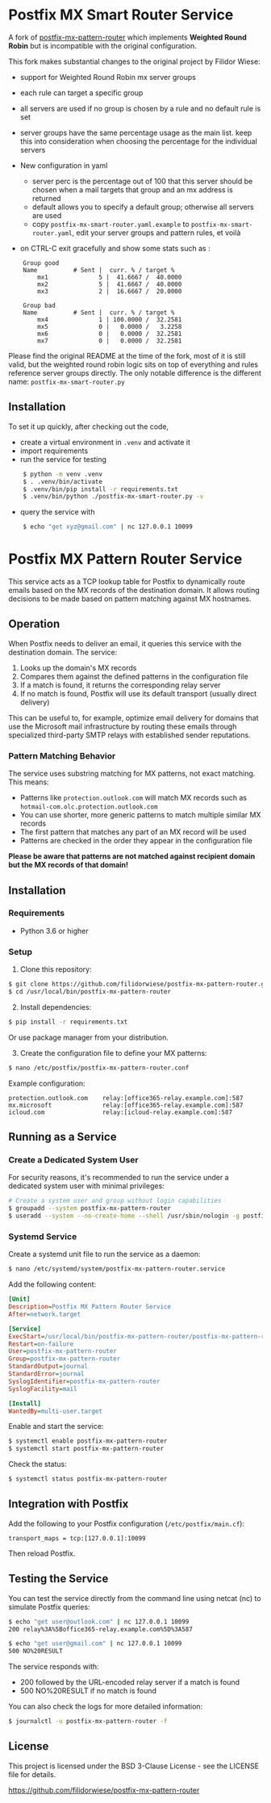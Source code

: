 # Postfix MX Smart Router Service

A fork of [postfix-mx-pattern-router](https://github.com/filidorwiese/postfix-mx-pattern-router) which implements **Weighted Round Robin**
but is incompatible with the original configuration.


This fork makes substantial changes to the original project by Filidor Wiese:

- support for Weighted Round Robin mx server groups
- each rule can target a specific group
- all servers are used if no group is chosen by a rule and no default rule is set
- server groups have the same percentage usage as the main list. 
  keep this into consideration when choosing the percentage for the individual servers
- New configuration in yaml
    - server perc is the percentage out of 100 that this server should be chosen when a 
      mail targets that group and an mx address is returned
    - default allows you to specify a default group; otherwise all servers are used
    - copy `postfix-mx-smart-router.yaml.example` to `postfix-mx-smart-router.yaml`, edit your server groups and pattern rules, et voilà

- on CTRL-C exit gracefully and show some stats such as : 
```
    Group good
    Name          # Sent |  curr. % / target %
        mx1              5 |  41.6667 /  40.0000
        mx2              5 |  41.6667 /  40.0000
        mx3              2 |  16.6667 /  20.0000

    Group bad
    Name          # Sent |  curr. % / target %
        mx4              1 | 100.0000 /  32.2581
        mx5              0 |   0.0000 /   3.2258
        mx6              0 |   0.0000 /  32.2581
        mx7              0 |   0.0000 /  32.2581
```

Please find the original README at the time of the fork, most of it is still valid, 
but the weighted round robin logic sits on top of everything and rules reference server groups directly.
The only notable difference is the different name: `postfix-mx-smart-router.py`

## Installation
To set it up quickly, after checking out the code, 
- create a virtual environment in `.venv` and activate it
- import requirements
- run the service for testing

```bash
    $ python -m venv .venv
    $ . .venv/bin/activate
    $ .venv/bin/pip install -r requirements.txt
    $ .venv/bin/python ./postfix-mx-smart-router.py -v
```

- query the service with

```bash
    $ echo "get xyz@gmail.com" | nc 127.0.0.1 10099
```



# Postfix MX Pattern Router Service

This service acts as a TCP lookup table for Postfix to dynamically route emails based on
the MX records of the destination domain. It allows routing decisions to be made based on
pattern matching against MX hostnames.

## Operation

When Postfix needs to deliver an email, it queries this service with the destination domain. The service:

1. Looks up the domain's MX records
2. Compares them against the defined patterns in the configuration file
3. If a match is found, it returns the corresponding relay server
4. If no match is found, Postfix will use its default transport (usually direct delivery)

This can be useful to, for example, optimize email delivery for domains that use the Microsoft mail infrastructure by routing these emails through specialized third-party SMTP relays with established sender reputations.

### Pattern Matching Behavior

The service uses substring matching for MX patterns, not exact matching. This means:

- Patterns like `protection.outlook.com` will match MX records such as `hotmail-com.olc.protection.outlook.com`
- You can use shorter, more generic patterns to match multiple similar MX records
- The first pattern that matches any part of an MX record will be used
- Patterns are checked in the order they appear in the configuration file

**Please be aware that patterns are not matched against recipient domain but the MX records of that domain!**

## Installation

### Requirements

- Python 3.6 or higher

### Setup

1. Clone this repository:

```bash
$ git clone https://github.com/filidorwiese/postfix-mx-pattern-router.git /usr/local/bin/postfix-mx-pattern-router
$ cd /usr/local/bin/postfix-mx-pattern-router
```

2. Install dependencies:

```bash
$ pip install -r requirements.txt
```

Or use package manager from your distribution.

3. Create the configuration file to define your MX patterns:

```bash
$ nano /etc/postfix/postfix-mx-pattern-router.conf
```

Example configuration:
```
protection.outlook.com    relay:[office365-relay.example.com]:587
mx.microsoft              relay:[office365-relay.example.com]:587
icloud.com                relay:[icloud-relay.example.com]:587
```

## Running as a Service

### Create a Dedicated System User

For security reasons, it's recommended to run the service under a dedicated system user with minimal privileges:

```bash
# Create a system user and group without login capabilities
$ groupadd --system postfix-mx-pattern-router
$ useradd --system --no-create-home --shell /usr/sbin/nologin -g postfix-mx-pattern-router postfix-mx-pattern-router
```

### Systemd Service

Create a systemd unit file to run the service as a daemon:

```bash
$ nano /etc/systemd/system/postfix-mx-pattern-router.service
```

Add the following content:

```ini
[Unit]
Description=Postfix MX Pattern Router Service
After=network.target

[Service]
ExecStart=/usr/local/bin/postfix-mx-pattern-router/postfix-mx-pattern-router.py -c /etc/postfix/postfix-mx-pattern-router.conf -p 10099 --cache-ttl 3600
Restart=on-failure
User=postfix-mx-pattern-router
Group=postfix-mx-pattern-router
StandardOutput=journal
StandardError=journal
SyslogIdentifier=postfix-mx-pattern-router
SyslogFacility=mail

[Install]
WantedBy=multi-user.target
```

Enable and start the service:

```bash
$ systemctl enable postfix-mx-pattern-router
$ systemctl start postfix-mx-pattern-router
```

Check the status:

```bash
$ systemctl status postfix-mx-pattern-router
```

## Integration with Postfix

Add the following to your Postfix configuration (`/etc/postfix/main.cf`):

```
transport_maps = tcp:[127.0.0.1]:10099
```

Then reload Postfix.

## Testing the Service

You can test the service directly from the command line using netcat (nc) to simulate Postfix queries:

```bash
$ echo "get user@outlook.com" | nc 127.0.0.1 10099
200 relay%3A%5Boffice365-relay.example.com%5D%3A587
```
```bash
$ echo "get user@gmail.com" | nc 127.0.0.1 10099
500 NO%20RESULT
```

The service responds with:
- 200 followed by the URL-encoded relay server if a match is found
- 500 NO%20RESULT if no match is found

You can also check the logs for more detailed information:

```bash
$ journalctl -u postfix-mx-pattern-router -f
```

## License
This project is licensed under the BSD 3-Clause License - see the LICENSE file for details.

https://github.com/filidorwiese/postfix-mx-pattern-router
